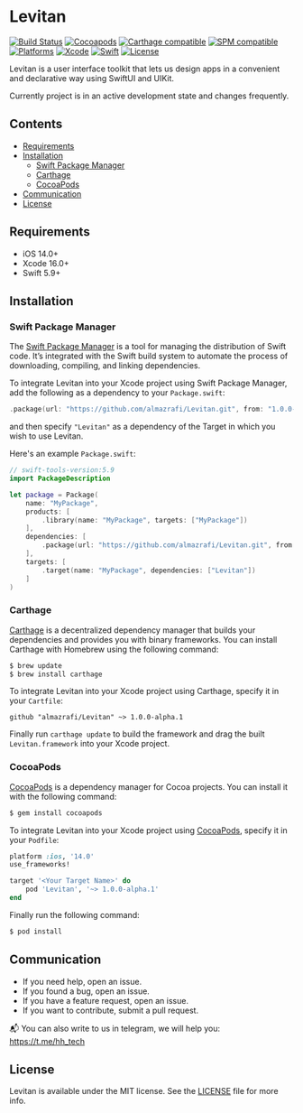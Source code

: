# Levitan
[![Build Status](https://github.com/hhru/Levitan/actions/workflows/swift.yml/badge.svg)](https://github.com/hhru/Levitan/actions)
[![Cocoapods](https://img.shields.io/cocoapods/v/Levitan)](http://cocoapods.org/pods/Levitan)
[![Carthage compatible](https://img.shields.io/badge/Carthage-Compatible-brightgreen)](https://github.com/Carthage/Carthage)
[![SPM compatible](https://img.shields.io/badge/SPM-Compatible-brightgreen)](https://swift.org/package-manager/)
[![Platforms](https://img.shields.io/cocoapods/p/Levitan)](https://developer.apple.com/discover/)
[![Xcode](https://img.shields.io/badge/Xcode-16-blue)](https://developer.apple.com/xcode)
[![Swift](https://img.shields.io/badge/Swift-5.9-orange)](https://swift.org)
[![License](https://img.shields.io/github/license/hhru/Levitan)](https://opensource.org/licenses/MIT)

Levitan is a user interface toolkit that lets us design apps in a convenient and declarative way using SwiftUI and UIKit.

Currently project is in an active development state and changes frequently.

## Contents
- [Requirements](#requirements)
- [Installation](#installation)
    - [Swift Package Manager](#swift-package-manager)
    - [Carthage](#carthage)
    - [CocoaPods](#cocoapods)
- [Communication](#communication)
- [License](#license)


## Requirements
- iOS 14.0+
- Xcode 16.0+
- Swift 5.9+


## Installation
### Swift Package Manager
The [Swift Package Manager](https://swift.org/package-manager/) is a tool for managing the distribution of Swift code. It’s integrated with the Swift build system to automate the process of downloading, compiling, and linking dependencies.

To integrate Levitan into your Xcode project using Swift Package Manager,
add the following as a dependency to your `Package.swift`:
``` swift
.package(url: "https://github.com/almazrafi/Levitan.git", from: "1.0.0-alpha.1")
```
and then specify `"Levitan"` as a dependency of the Target in which you wish to use Levitan.

Here's an example `Package.swift`:
``` swift
// swift-tools-version:5.9
import PackageDescription

let package = Package(
    name: "MyPackage",
    products: [
        .library(name: "MyPackage", targets: ["MyPackage"])
    ],
    dependencies: [
        .package(url: "https://github.com/almazrafi/Levitan.git", from: "1.0.0-alpha.1")
    ],
    targets: [
        .target(name: "MyPackage", dependencies: ["Levitan"])
    ]
)
```

### Carthage
[Carthage](https://github.com/Carthage/Carthage) is a decentralized dependency manager that builds your dependencies and provides you with binary frameworks. You can install Carthage with Homebrew using the following command:
``` bash
$ brew update
$ brew install carthage
```

To integrate Levitan into your Xcode project using Carthage, specify it in your `Cartfile`:
``` ogdl
github "almazrafi/Levitan" ~> 1.0.0-alpha.1
```

Finally run `carthage update` to build the framework and drag the built `Levitan.framework` into your Xcode project.

### CocoaPods
[CocoaPods](http://cocoapods.org) is a dependency manager for Cocoa projects. You can install it with the following command:
``` bash
$ gem install cocoapods
```

To integrate Levitan into your Xcode project using [CocoaPods](http://cocoapods.org), specify it in your `Podfile`:
``` ruby
platform :ios, '14.0'
use_frameworks!

target '<Your Target Name>' do
    pod 'Levitan', '~> 1.0.0-alpha.1'
end
```

Finally run the following command:
``` bash
$ pod install
```


## Communication
- If you need help, open an issue.
- If you found a bug, open an issue.
- If you have a feature request, open an issue.
- If you want to contribute, submit a pull request.

📬 You can also write to us in telegram, we will help you: https://t.me/hh_tech


## License
Levitan is available under the MIT license. See the [LICENSE](LICENSE) file for more info.
